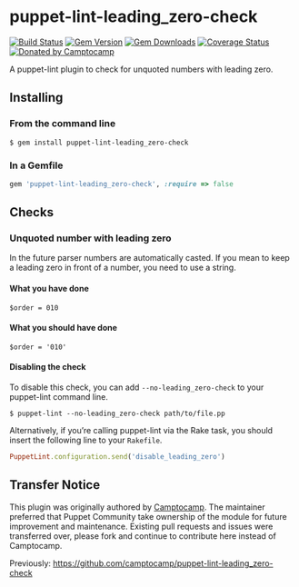 puppet-lint-leading_zero-check
===============================

[![Build Status](https://img.shields.io/travis/puppet-community/puppet-lint-leading_zero-check.svg)](https://travis-ci.org/puppet-community/puppet-lint-leading_zero-check)
[![Gem Version](https://img.shields.io/gem/v/puppet-lint-leading_zero-check.svg)](https://rubygems.org/gems/puppet-lint-leading_zero-check)
[![Gem Downloads](https://img.shields.io/gem/dt/puppet-lint-leading_zero-check.svg)](https://rubygems.org/gems/puppet-lint-leading_zero-check)
[![Coverage Status](https://img.shields.io/coveralls/puppet-community/puppet-lint-leading_zero-check.svg)](https://coveralls.io/r/puppet-community/puppet-lint-leading_zero-check?branch=master)
[![Donated by Camptocamp](https://img.shields.io/badge/donated%20by-camptocamp-fb7047.svg)](#transfer-notice)

A puppet-lint plugin to check for unquoted numbers with leading zero.

## Installing

### From the command line

```shell
$ gem install puppet-lint-leading_zero-check
```

### In a Gemfile

```ruby
gem 'puppet-lint-leading_zero-check', :require => false
```

## Checks

### Unquoted number with leading zero

In the future parser numbers are automatically casted.
If you mean to keep a leading zero in front of a number, you need to use a string.

#### What you have done

```puppet
$order = 010
```

#### What you should have done

```puppet
$order = '010'
```


#### Disabling the check

To disable this check, you can add `--no-leading_zero-check` to your puppet-lint command line.

```shell
$ puppet-lint --no-leading_zero-check path/to/file.pp
```

Alternatively, if you’re calling puppet-lint via the Rake task, you should insert the following line to your `Rakefile`.

```ruby
PuppetLint.configuration.send('disable_leading_zero')
```

## Transfer Notice

This plugin was originally authored by [Camptocamp](http://www.camptocamp.com).
The maintainer preferred that Puppet Community take ownership of the module for future improvement and maintenance.
Existing pull requests and issues were transferred over, please fork and continue to contribute here instead of Camptocamp.

Previously: https://github.com/camptocamp/puppet-lint-leading_zero-check
